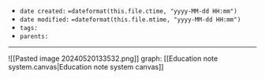 - `date created:` `=dateformat(this.file.ctime, "yyyy-MM-dd HH:mm")`
- `date modified:` `=dateformat(this.file.mtime, "yyyy-MM-dd HH:mm")`
- `tags:` 
- `parents:` 

***

![[Pasted image 20240520133532.png]]
graph: [[Education note system.canvas|Education note system canvas]]
